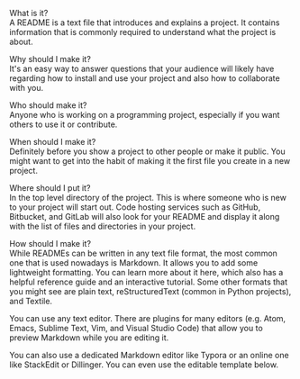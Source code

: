     
What is it?                     
A README is a text file that introduces and explains a project. It contains information that is commonly required to understand what the project is about.
                             
Why should I make it?                   
It's an easy way to answer questions that your audience will likely have regarding how to install and use your project and also how to collaborate with you.
                            
Who should make it?                                 
Anyone who is working on a programming project, especially if you want others to use it or contribute.
                         
When should I make it?                      
Definitely before you show a project to other people or make it public. You might want to get into the habit of making it the first file you create in a new project.
                    
Where should I put it?      
In the top level directory of the project. This is where someone who is new to your project will start out. Code hosting services such as GitHub, Bitbucket, and GitLab will also look for your README and display it along with the list of files and directories in your project.
      
How should I make it?            
While READMEs can be written in any text file format, the most common one that is used nowadays is Markdown. It allows you to add some lightweight formatting. You can learn more about it here, which also has a helpful reference guide and an interactive tutorial. Some other formats that you might see are plain text, reStructuredText (common in Python projects), and Textile.  
     
You can use any text editor. There are plugins for many editors (e.g. Atom, Emacs, Sublime Text, Vim, and Visual Studio Code) that allow you to preview Markdown while you are editing it.     
     
You can also use a dedicated Markdown editor like Typora or an online one like StackEdit or Dillinger. You can even use the editable template below.
 
  
      
  
